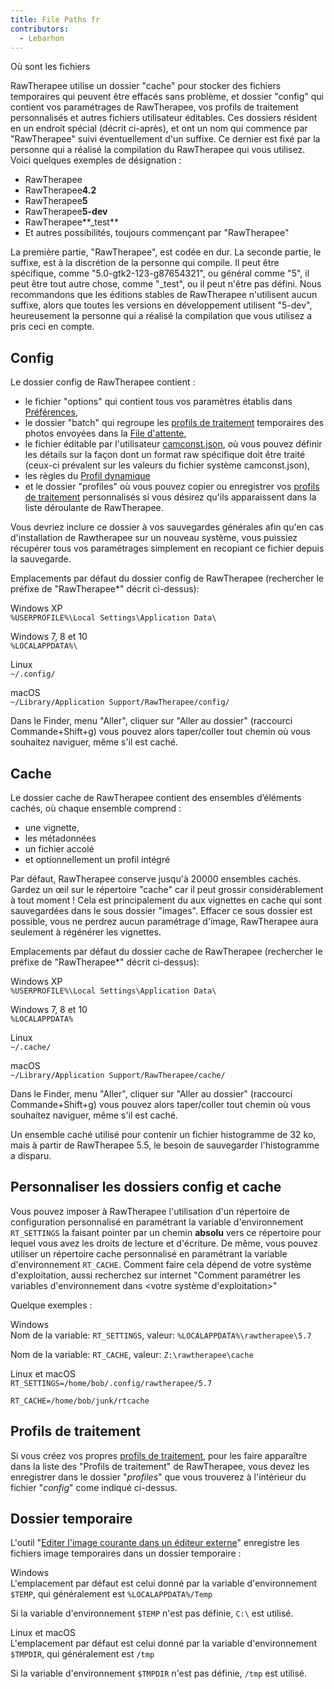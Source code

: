 ```yaml
---
title: File Paths fr
contributors:
  - Lebarhon
---
```


<div class="pagetitle">

Où sont les fichiers

</div>

RawTherapee utilise un dossier "cache" pour stocker des fichiers
temporaires qui peuvent être effacés sans problème, et dossier "config"
qui contient vos paramétrages de RawTherapee, vos profils de traitement
personnalisés et autres fichiers utilisateur éditables. Ces dossiers
résident en un endroit spécial (décrit ci-après), et ont un nom qui
commence par "RawTherapee" suivi éventuellement d'un suffixe. Ce dernier
est fixé par la personne qui a réalisé la compilation du RawTherapee qui
vous utilisez. Voici quelques exemples de désignation :

- RawTherapee
- RawTherapee**4.2**
- RawTherapee**5**
- RawTherapee**5-dev**
- RawTherapee**_test**
- Et autres possibilités, toujours commençant par "RawTherapee"

La première partie, "RawTherapee", est codée en dur. La seconde partie,
le suffixe, est à la discrétion de la personne qui compile. Il peut être
spécifique, comme "5.0-gtk2-123-g87654321", ou général comme "5", il
peut être tout autre chose, comme "_test", ou il peut n'être pas
défini. Nous recommandons que les éditions stables de RawTherapee
n'utilisent aucun suffixe, alors que toutes les versions en
développement utilisent "5-dev", heureusement la personne qui a réalisé
la compilation que vous utilisez a pris ceci en compte.

## Config

Le dossier config de RawTherapee contient :

- le fichier "options" qui contient tous vos paramètres établis dans
  [Préférences](preferences/fr),
- le dossier "batch" qui regroupe les [profils de
  traitement](Sidecar_Files_-_Processing_Profiles/fr.md)
  temporaires des photos envoyées dans la [File
  d'attente](The_Batch_Queue/fr.md),
- le fichier éditable par l'utilisateur
  [camconst.json](adding_support_for_new_raw_formats/fr), où
  vous pouvez définir les détails sur la façon dont un format raw
  spécifique doit être traité (ceux-ci prévalent sur les valeurs du
  fichier système camconst.json),
- les règles du [Profil
  dynamique](Dynamic_processing_profiles_/fr.md)
- et le dossier "profiles" où vous pouvez copier ou enregistrer vos
  [profils de
  traitement](Sidecar_Files_-_Processing_Profiles/fr.md)
  personnalisés si vous désirez qu'ils apparaissent dans la liste
  déroulante de RawTherapee.

Vous devriez inclure ce dossier à vos sauvegardes générales afin qu'en
cas d'installation de Rawtherapee sur un nouveau système, vous puissiez
récupérer tous vos paramétrages simplement en recopiant ce fichier
depuis la sauvegarde.

Emplacements par défaut du dossier config de RawTherapee (rechercher le
préfixe de "RawTherapee\*" décrit ci-dessus):

Windows XP  
`%USERPROFILE%\Local Settings\Application Data\`

Windows 7, 8 et 10  
`%LOCALAPPDATA%\`

Linux  
`~/.config/`

macOS  
`~/Library/Application Support/RawTherapee/config/`

Dans le Finder, menu "Aller", cliquer sur "Aller au dossier" (raccourci
Commande+Shift+g) vous pouvez alors taper/coller tout chemin où vous
souhaitez naviguer, même s'il est caché.

## Cache

Le dossier cache de RawTherapee contient des ensembles d’éléments
cachés, où chaque ensemble comprend :

- une vignette,
- les métadonnées
- un fichier accolé
- et optionnellement un profil intégré

Par défaut, RawTherapee conserve jusqu'à 20000 ensembles cachés. Gardez
un œil sur le répertoire "cache" car il peut grossir considérablement à
tout moment ! Cela est principalement du aux vignettes en cache qui sont
sauvegardées dans le sous dossier "images". Effacer ce sous dossier est
possible, vous ne perdrez aucun paramétrage d'image, RawTherapee aura
seulement à régénérer les vignettes.

Emplacements par défaut du dossier cache de RawTherapee (rechercher le
préfixe de "RawTherapee\*" décrit ci-dessus):

Windows XP  
`%USERPROFILE%\Local Settings\Application Data\`

Windows 7, 8 et 10  
`%LOCALAPPDATA%`

Linux  
`~/.cache/`

macOS  
`~/Library/Application Support/RawTherapee/cache/`

Dans le Finder, menu "Aller", cliquer sur "Aller au dossier" (raccourci
Commande+Shift+g) vous pouvez alors taper/coller tout chemin où vous
souhaitez naviguer, même s'il est caché.

Un ensemble caché utilisé pour contenir un fichier histogramme de 32 ko,
mais à partir de RawTherapee 5.5, le besoin de sauvegarder l'histogramme
a disparu.

## Personnaliser les dossiers config et cache

Vous pouvez imposer à RawTherapee l'utilisation d'un répertoire de
configuration personnalisé en paramétrant la variable d'environnement
`RT_SETTINGS` la faisant pointer par un chemin **absolu** vers ce
répertoire pour lequel vous avez les droits de lecture et d'écriture. De
même, vous pouvez utiliser un répertoire cache personnalisé en
paramétrant la variable d'environnement `RT_CACHE`. Comment faire cela
dépend de votre système d'exploitation, aussi recherchez sur internet
"Comment paramétrer les variables d'environnement dans \<votre système
d'exploitation\>"

Quelque exemples :

Windows  
Nom de la variable: `RT_SETTINGS`, valeur:
`%LOCALAPPDATA%\rawtherapee\5.7`

Nom de la variable: `RT_CACHE`, valeur: `Z:\rawtherapee\cache`

Linux et macOS  
`RT_SETTINGS=/home/bob/.config/rawtherapee/5.7`

`RT_CACHE=/home/bob/junk/rtcache`

## Profils de traitement

Si vous créez vos propres [profils de
traitement](Sidecar_Files_-_Processing_Profiles/fr.md), pour les
faire apparaître dans la liste des "Profils de traitement" de
RawTherapee, vous devez les enregistrer dans le dossier "*profiles*" que
vous trouverez à l'intérieur du fichier "*config*" come indiqué
ci-dessus.

## Dossier temporaire

L'outil "[Editer l'image courante dans un éditeur
externe](Edit_Current_Image_in_External_Editor/fr.md)"
enregistre les fichiers image temporaires dans un dossier temporaire :

Windows  
L'emplacement par défaut est celui donné par la variable d'environnement
`$TEMP`, qui généralement est `%LOCALAPPDATA%/Temp`

Si la variable d'environnement `$TEMP` n'est pas définie, `C:\` est
utilisé.

Linux et macOS  
L'emplacement par défaut est celui donné par la variable d'environnement
`$TMPDIR`, qui généralement est `/tmp`

Si la variable d'environnement `$TMPDIR` n'est pas définie, `/tmp` est
utilisé.
